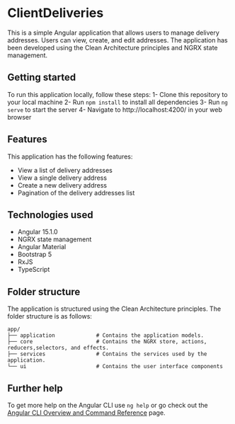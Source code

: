 # ClientDeliveries

This is a simple Angular application that allows users to manage delivery addresses. Users can view, create, and edit addresses. The application has been developed using the Clean Architecture principles and NGRX state management.

## Getting started

To run this application locally, follow these steps:
  1- Clone this repository to your local machine 
  2- Run `npm install` to install all dependencies
  3- Run `ng serve` to start the server
  4- Navigate to http://localhost:4200/ in your web browser

## Features

This application has the following features:

* View a list of delivery addresses
* View a single delivery address
* Create a new delivery address
* Pagination of the delivery addresses list

## Technologies used

* Angular 15.1.0
* NGRX state management
* Angular Material
* Bootstrap 5
* RxJS
* TypeScript

## Folder structure

The application is structured using the Clean Architecture principles. The folder structure is as follows:

    app/
    ├── application             # Contains the application models.
    ├── core                    # Contains the NGRX store, actions, reducers,selectors, and effects.
    ├── services                # Contains the services used by the application.
    └── ui                      # Contains the user interface components

## Further help

To get more help on the Angular CLI use `ng help` or go check out the [Angular CLI Overview and Command Reference](https://angular.io/cli) page.
